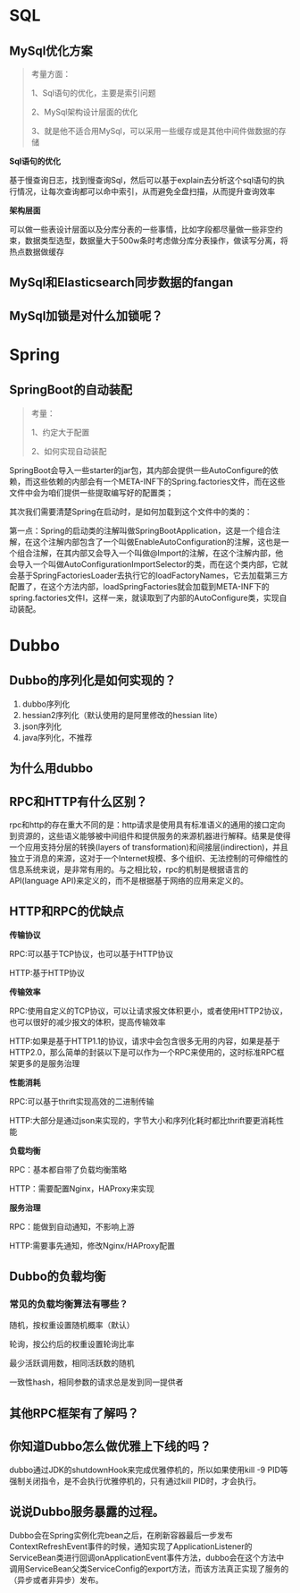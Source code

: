# SQL

## MySql优化方案

> 考量方面：
>
> 1、Sql语句的优化，主要是索引问题
>
> 2、MySql架构设计层面的优化
>
> 3、就是他不适合用MySql，可以采用一些缓存或是其他中间件做数据的存储

**Sql语句的优化**

基于慢查询日志，找到慢查询Sql，然后可以基于explain去分析这个sql语句的执行情况，让每次查询都可以命中索引，从而避免全盘扫描，从而提升查询效率

**架构层面** 

可以做一些表设计层面以及分库分表的一些事情，比如字段都尽量做一些非空约束，数据类型选型，数据量大于500w条时考虑做分库分表操作，做读写分离，将热点数据做缓存



## MySql和Elasticsearch同步数据的fangan



## MySql加锁是对什么加锁呢？



# Spring

## SpringBoot的自动装配

> 考量：
>
> 1、约定大于配置
>
> 2、如何实现自动装配

SpringBoot会导入一些starter的jar包，其内部会提供一些AutoConfigure的依赖，而这些依赖的内部会有一个META-INF下的Spring.factories文件，而在这些文件中会为咱们提供一些提取编写好的配置类；

其次我们需要清楚Spring在启动时，是如何加载到这个文件中的类的：

​	第一点：Spring的启动类的注解叫做SpringBootApplication，这是一个组合注解，在这个注解内部包含了一个叫做EnableAutoConfiguration的注解，这也是一个组合注解，在其内部又会导入一个叫做@Import的注解，在这个注解内部，他会导入一个叫做AutoConfigurationImportSelector的类，而在这个类内部，它就会基于SpringFactoriesLoader去执行它的loadFactoryNames，它去加载第三方配置了，在这个方法内部，loadSpringFactories就会加载到META-INF下的spring.factories文件l，这样一来，就读取到了内部的AutoConfigure类，实现自动装配。



# Dubbo

## Dubbo的序列化是如何实现的？

1. dubbo序列化
2. hessian2序列化（默认使用的是阿里修改的hessian lite）
3. json序列化
4. java序列化，不推荐

## 为什么用dubbo



## RPC和HTTP有什么区别？

rpc和http的存在重大不同的是：http请求是使用具有标准语义的通用的接口定向到资源的，这些语义能够被中间组件和提供服务的来源机器进行解释。结果是使得一个应用支持分层的转换(layers of transformation)和间接层(indirection)，并且独立于消息的来源，这对于一个Internet规模、多个组织、无法控制的可伸缩性的信息系统来说，是非常有用的。与之相比较，rpc的机制是根据语言的API(language API)来定义的，而不是根据基于网络的应用来定义的。

## HTTP和RPC的优缺点

**传输协议**

RPC:可以基于TCP协议，也可以基于HTTP协议

HTTP:基于HTTP协议

**传输效率**

RPC:使用自定义的TCP协议，可以让请求报文体积更小，或者使用HTTP2协议，也可以很好的减少报文的体积，提高传输效率

HTTP:如果是基于HTTP1.1的协议，请求中会包含很多无用的内容，如果是基于HTTP2.0，那么简单的封装以下是可以作为一个RPC来使用的，这时标准RPC框架更多的是服务治理

**性能消耗**

RPC:可以基于thrift实现高效的二进制传输

HTTP:大部分是通过json来实现的，字节大小和序列化耗时都比thrift要更消耗性能

**负载均衡**

RPC：基本都自带了负载均衡策略

HTTP：需要配置Nginx，HAProxy来实现

**服务治理**

RPC：能做到自动通知，不影响上游

HTTP:需要事先通知，修改Nginx/HAProxy配置

## Dubbo的负载均衡

### 常见的负载均衡算法有哪些？

随机，按权重设置随机概率（默认）

轮询，按公约后的权重设置轮询比率

最少活跃调用数，相同活跃数的随机

一致性hash，相同参数的请求总是发到同一提供者



## 其他RPC框架有了解吗？





## 你知道Dubbo怎么做优雅上下线的吗？

dubbo通过JDK的shutdownHook来完成优雅停机的，所以如果使用kill -9 PID等强制关闭指令，是不会执行优雅停机的，只有通过kill PID时，才会执行。

## 说说Dubbo服务暴露的过程。

Dubbo会在Spring实例化完bean之后，在刷新容器最后一步发布ContextRefreshEvent事件的时候，通知实现了ApplicationListener的ServiceBean类进行回调onApplicationEvent事件方法，dubbo会在这个方法中调用ServiceBean父类ServiceConfig的export方法，而该方法真正实现了服务的（异步或者非异步）发布。

